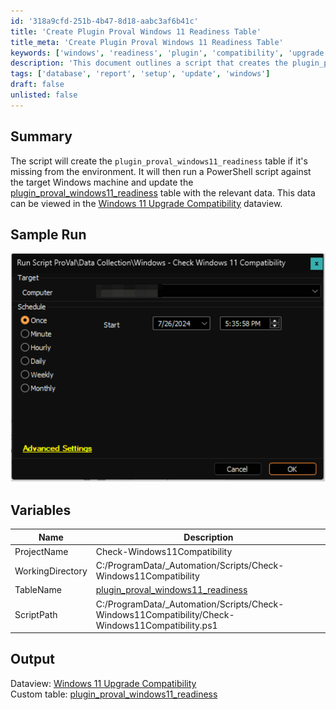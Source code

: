 ```yaml
---
id: '318a9cfd-251b-4b47-8d18-aabc3af6b41c'
title: 'Create Plugin Proval Windows 11 Readiness Table'
title_meta: 'Create Plugin Proval Windows 11 Readiness Table'
keywords: ['windows', 'readiness', 'plugin', 'compatibility', 'upgrade']
description: 'This document outlines a script that creates the plugin_proval_windows11_readiness table if it does not exist. It runs a PowerShell script on a target Windows machine to update this table with relevant data, which can be viewed in the Windows 11 Upgrade Compatibility dataview.'
tags: ['database', 'report', 'setup', 'update', 'windows']
draft: false
unlisted: false
---
```


## Summary

The script will create the `plugin_proval_windows11_readiness` table if it's missing from the environment. It will then run a PowerShell script against the target Windows machine and update the [plugin_proval_windows11_readiness](<../tables/plugin_proval_windows11_readiness.md>) table with the relevant data. This data can be viewed in the [Windows 11 Upgrade Compatibility](<../dataviews/Windows 11 Upgrade Compatibility.md>) dataview.

## Sample Run

![Sample Run](../../../static/img/Windows---Check-Windows-11-Compatibility/image_1.png)

## Variables

| Name                | Description                                                                                      |
|---------------------|--------------------------------------------------------------------------------------------------|
| ProjectName         | Check-Windows11Compatibility                                                                     |
| WorkingDirectory     | C:/ProgramData/_Automation/Scripts/Check-Windows11Compatibility                                 |
| TableName           | [plugin_proval_windows11_readiness](<../tables/plugin_proval_windows11_readiness.md>)             |
| ScriptPath          | C:/ProgramData/_Automation/Scripts/Check-Windows11Compatibility/Check-Windows11Compatibility.ps1 |

## Output

Dataview: [Windows 11 Upgrade Compatibility](<../dataviews/Windows 11 Upgrade Compatibility.md>)  
Custom table: [plugin_proval_windows11_readiness](<../tables/plugin_proval_windows11_readiness.md>)

